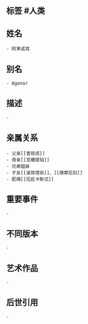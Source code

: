 ## 标签  #人类
## 姓名
	- 阿革诺耳
## 别名
	- Agenor
## 描述
	-
## 亲属关系
	- 父亲[[普琉戎]]
	- 母亲[[克珊提珀]]
	- 兄弟姐妹
	- 子女[[波耳塔翁]]、[[德摩尼刻]]
	- 配偶[[厄庇卡斯忒]]
## 重要事件
	-
## 不同版本
	-
## 艺术作品
	-
## 后世引用
	-
